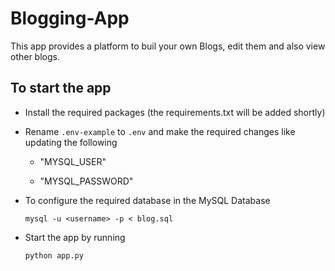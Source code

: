 # Blogging-App

This app provides a platform to buil your own Blogs, edit them and also view other blogs.

## To start the app

 - Install the required packages (the requirements.txt will be added shortly)
 
 - Rename `.env-example` to `.env` and make the required changes like updating the following
 
   - "MYSQL_USER" 
   
   - "MYSQL_PASSWORD"
   
 
 - To configure the required database in the MySQL Database
 
    `mysql -u <username> -p < blog.sql`
    
 - Start the app by running
 
    `python app.py`
 

